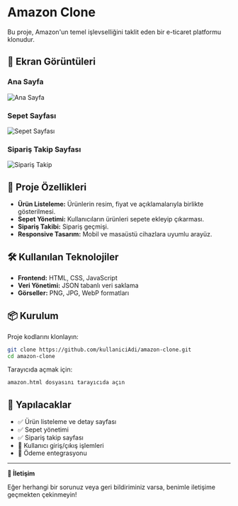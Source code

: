 # Amazon Clone

Bu proje, Amazon'un temel işlevselliğini taklit eden bir e-ticaret platformu klonudur.

## 📸 Ekran Görüntüleri

### Ana Sayfa
![Ana Sayfa](screenshots/İmage1.png)

### Sepet Sayfası
![Sepet Sayfası](screenshots/İmage2.png)

### Sipariş Takip Sayfası
![Sipariş Takip](screenshots/İmage3.png)


## 🚀 Proje Özellikleri

- **Ürün Listeleme:** Ürünlerin resim, fiyat ve açıklamalarıyla birlikte gösterilmesi.
- **Sepet Yönetimi:** Kullanıcıların ürünleri sepete ekleyip çıkarması.
- **Sipariş Takibi:** Sipariş geçmişi.
- **Responsive Tasarım:** Mobil ve masaüstü cihazlara uyumlu arayüz.

## 🛠 Kullanılan Teknolojiler

- **Frontend:** HTML, CSS, JavaScript
- **Veri Yönetimi:** JSON tabanlı veri saklama
- **Görseller:** PNG, JPG, WebP formatları

## 📦 Kurulum

Proje kodlarını klonlayın:

```sh
git clone https://github.com/kullaniciAdi/amazon-clone.git
cd amazon-clone
```

Tarayıcıda açmak için:

```sh
amazon.html dosyasını tarayıcıda açın
```


## 📌 Yapılacaklar

- ✅ Ürün listeleme ve detay sayfası
- ✅ Sepet yönetimi
- ✅ Sipariş takip sayfası
- 🔲 Kullanıcı giriş/çıkış işlemleri
- 🔲 Ödeme entegrasyonu

---

**📩 İletişim**

Eğer herhangi bir sorunuz veya geri bildiriminiz varsa, benimle iletişime geçmekten çekinmeyin!
